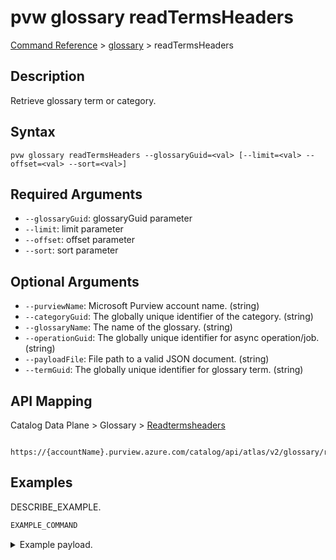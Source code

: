 # pvw glossary readTermsHeaders
[Command Reference](../../../README.md#command-reference) > [glossary](./main.md) > readTermsHeaders

## Description
Retrieve glossary term or category.

## Syntax
```
pvw glossary readTermsHeaders --glossaryGuid=<val> [--limit=<val> --offset=<val> --sort=<val>]
```

## Required Arguments
- `--glossaryGuid`: glossaryGuid parameter
- `--limit`: limit parameter
- `--offset`: offset parameter
- `--sort`: sort parameter

## Optional Arguments
- `--purviewName`: Microsoft Purview account name. (string)
- `--categoryGuid`: The globally unique identifier of the category. (string)
- `--glossaryName`: The name of the glossary. (string)
- `--operationGuid`: The globally unique identifier for async operation/job. (string)
- `--payloadFile`: File path to a valid JSON document. (string)
- `--termGuid`: The globally unique identifier for glossary term. (string)

## API Mapping
Catalog Data Plane > Glossary > [Readtermsheaders]()
```
 https://{accountName}.purview.azure.com/catalog/api/atlas/v2/glossary/readTermsHeaders
```

## Examples
DESCRIBE_EXAMPLE.
```powershell
EXAMPLE_COMMAND
```
<details><summary>Example payload.</summary>
<p>

```json
PASTE_JSON_HERE
```
</p>
</details>